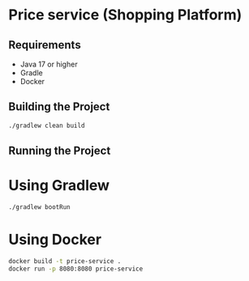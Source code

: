 # Price service (Shopping Platform)

## Requirements
- Java 17 or higher
- Gradle
- Docker

## Building the Project
```bash
./gradlew clean build
```

## Running the Project
# Using Gradlew
```bash
./gradlew bootRun
```

# Using Docker
```bash
docker build -t price-service .
docker run -p 8080:8080 price-service
```